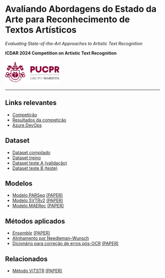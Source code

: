 # Avaliando Abordagens do Estado da Arte para Reconhecimento de Textos Artísticos

*Evaluating State-of-the-Art Approaches to Artistic Text Recognition*

**ICDAR 2024 Competition on Artistic Text Recognition**

<picture>
    <source
        srcset="https://raw.githubusercontent.com/lucas-azdias/PUCPR-SVG/ea4f6a6f371fa7c4b26b84b4ad8e00db2b830b9b/branco/pucpr-completa.svg"
        media="(prefers-color-scheme: dark)"
        height="80px"
    />
    <source
        srcset="https://raw.githubusercontent.com/lucas-azdias/PUCPR-SVG/ea4f6a6f371fa7c4b26b84b4ad8e00db2b830b9b/cor-primaria/pucpr-completa.svg"
        media="(prefers-color-scheme: light), (prefers-color-scheme: no-preference)"
        height="80px"
    />
    <img
        src="https://raw.githubusercontent.com/lucas-azdias/PUCPR-SVG/ea4f6a6f371fa7c4b26b84b4ad8e00db2b830b9b/cor-primaria/pucpr-completa.svg"
        height="80px"
    />
</picture>

---

## Links relevantes
- [Competição](https://sites.google.com/view/icdar-2024-competition-wordart/)
- [Resultados da competição](https://codalab.lisn.upsaclay.fr/competitions/17182#results)
- [Azure DevOps](https://dev.azure.com/pucpr-estudantes/prj-bcc-8u-e07)

## Dataset
- [Dataset compilado](https://github.com/lucas-azdias/WordArt-V1.5-Dataset)
- [Dataset treino](https://drive.google.com/file/d/1Lq6xKNbD7Kvs-i1myJPmwBLLG5YnoM9N/view)
- [Dataset teste A (validação)](https://drive.google.com/file/d/15tkLbdXYzIILVWIg4kqjPMJ51p-vD2Ej/view)
- [Dataset teste B (teste)](https://drive.google.com/file/d/1Q7kAqFITGntZAn-HuCh8vQpHTpDkPSAH/view)

## Modelos
- [Modelo PARSeq](https://github.com/baudm/parseq) [(PAPER)](https://arxiv.org/pdf/2207.06966)
- [Modelo SVTRv2](https://github.com/Topdu/OpenOCR/blob/main/configs/rec/svtrv2/readme.md) [(PAPER)](https://arxiv.org/pdf/2411.15858)
- [Modelo MAERec](https://github.com/Mountchicken/Union14M/tree/main?tab=readme-ov-file#5-maerec) [(PAPER)](https://arxiv.org/pdf/2305.04619)

## Métodos aplicados
- [_Ensemble_](https://ieeexplore.ieee.org/document/9893798) [(PAPER)](https://ieeexplore.ieee.org/stamp/stamp.jsp?tp=&arnumber=9893798)
- [Alinhamento por Needleman–Wunsch](https://www.sciencedirect.com/science/article/abs/pii/S0020025513001485)
- [Dicionário para correção de erros pós-OCR](https://dl.acm.org/doi/abs/10.1145/3453476) [(PAPER)](https://dl.acm.org/doi/pdf/10.1145/3453476)

## Relacionados
- [Método ViTSTR](https://github.com/kwon-evan/ViTSTR) [(PAPER)](https://arxiv.org/pdf/2105.08582)
